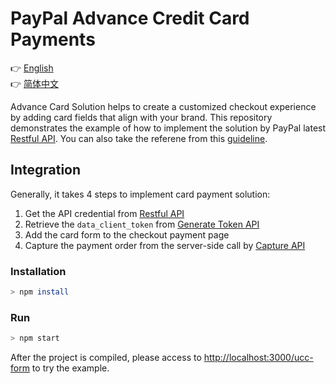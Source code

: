 # PayPal Advance Credit Card Payments

:point_right: [English](README.md)<br>
:point_right: [简体中文](readme/README-zh_cn.md)

Advance Card Solution helps to create a customized checkout experience by adding card fields that align with your brand. This repository demonstrates the example of how to implement the solution by PayPal latest [Restful API](https://developer.paypal.com/docs/api/overview/). You can also take the referene from this [guideline](docs/paypal-advance-card-payment-en.pdf).

## Integration 
Generally, it takes 4 steps to implement card payment solution:
1. Get the API credential from [Restful API](https://developer.paypal.com/docs/business/get-started/#exchange-your-api-credentials-for-an-access-token)
2. Retrieve the ```data_client_token``` from [Generate Token API](https://developer.paypal.com/docs/business/checkout/advanced-card-payments/#step-2-generate-a-client-token-for-your-buyer)
3. Add the card form to the checkout payment page
4. Capture the payment order from the server-side call by [Capture API](https://developer.paypal.com/docs/api/orders/v2/#orders_capture)

### Installation
```sh
> npm install
```

### Run
```sh
> npm start
```
 After the project is compiled, please access to [http://localhost:3000/ucc-form](http://localhost:3000/ucc-form) to try the example.


